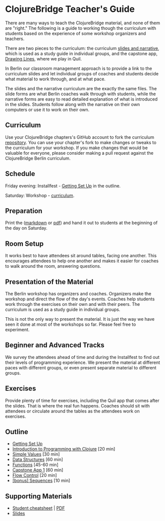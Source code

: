 ClojureBridge Teacher's Guide
=============================

There are many ways to teach the ClojureBridge material, and none of
them are "right." The following is a guide to working though the
curriculum with students based on the experience of some workshop
organizers and teachers.

There are two pieces to the curriculum: the curriculum
[slides and narrative](http://clojurebridge-berlin.github.io/curriculum), which is used as a study guide in individual groups, and the capstone app,
[Drawing Lines](https://github.com/ClojureBridge-berlin/drawing/blob/master/curriculum/first-program.md), where we play in Quil.

In Berlin our classroom management approach is to provide a link to
the curriculum slides and let individual groups of coaches and
students decide what material to work through, and at what pace.

The slides and the narrative curriculum are the exactly the same
files. The slide forms are what Berlin coaches walk through with
students, while the narrative forms are easy to read detailed
explanation of what is introduced in the slides. Students follow along
with the narrative on their own computers or use it to work on their
own.


Curriculum
----------
Use your ClojureBridge chapters's GitHub account to fork the curriculum [repository](https://github.com/ClojureBridge-berlin/curriculum). You can use your chapter's fork to make changes or tweaks to the curriculum for your workshop. If you make changes that would be valuable for everyone, please consider making a pull request against the ClojureBridge Berlin curriculum.


Schedule
--------
Friday evening: Installfest - [Getting Set Up](outline/setup.md) in the outline.

Saturday: Workshop -  [curriculum](README.md#curriculum).


Preparation
-----------
Print the ([markdown](outline/cheatsheet.md) or [pdf](ClojurebridgeCheatsheet-v2.pdf)) and hand it out to students at the beginning of the day on Saturday.


Room Setup
----------
It works best to have attendees sit around tables, facing one another. This encourages attendees to help one another and makes it easier for coaches to walk around the room, answering questions.


Presentation of the Material
----------------------------
The Berlin workshop has organizers and coaches. Organizers make the workshop and direct the flow of the day's events. Coaches help students work through the exercises on their own and with their peers. The curriculum is used as a study guide in individual groups.

This is not the only way to present the material. It is just the way we have seen it done at most of the workshops so far. Please feel free to experiment.


Beginner and Advanced Tracks
----------------------------
We survey the attendees ahead of time and during the Installfest to find out their levels of programming experience. We present the material at different paces with different groups, or even present separate material to different groups.


Exercises
---------
Provide plenty of time for exercises, including the Quil app that comes after the slides. That is where the real fun happens. Coaches should sit with attendees or circulate around the tables as the attendees work on exercises.


Outline
-------
* [Getting Set Up](outline/setup.md)
* [Introduction to Programming with Clojure](outline/intro.md) [20 min]
* [Simple Values](outline/simple_values.md) [30 min]
* [Data Structures](outline/data_structures.md) [60 min]
* [Functions](outline/functions.md) [45-60 min]
* [Capstone App 1](https://github.com/ClojureBridge/drawing/blob/master/curriculum/first-program.md) [60 min]
* [Flow Control](outline/flow_control.md) [20 min]
* [[bonus] Sequences](outline/sequences.md) [10 min]


Supporting Materials
--------------------
* [Student cheatsheet](outline/cheatsheet.md) | [PDF](ClojurebridgeCheatsheet-v2.pdf)
* [Slides](http://clojurebridge-berlin.github.io/curriculum)
